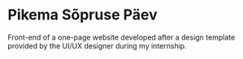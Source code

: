 # Pikema Sõpruse Päev
Front-end of a one-page website developed after a design template provided by the UI/UX designer during my internship.
